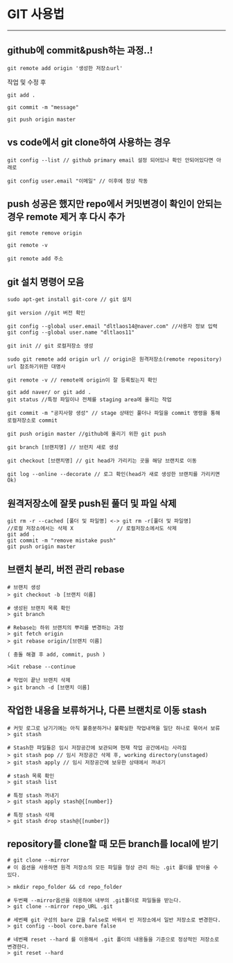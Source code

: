 # GIT 사용법

---

## github에 commit&push하는 과정..!

```
git remote add origin '생성한 저장소url'
```

작업 및 수정 후

```
git add .

git commit -m "message"

git push origin master
```

## vs code에서 git clone하여 사용하는 경우

```
git config --list // github primary email 설정 되어있나 확인 안되어있다면 아래로

git config user.email "이메일" // 이후에 정상 작동
```

## push 성공은 했지만 repo에서 커밋변경이 확인이 안되는 경우 remote 제거 후 다시 추가

```
git remote remove origin

git remote -v

git remote add 주소
```

## git 설치 명령어 모음

```
sudo apt-get install git-core // git 설치

git version //git 버전 확인

git config --global user.email "dltlaos14@naver.com" //사용자 정보 입력
git config --global user.name "dltlaos11"

git init // git 로컬저장소 생성

sudo git remote add origin url // origin은 원격저장소(remote repository) url 참조하기위한 대명사

git remote -v // remote에 origin이 잘 등록됬는지 확인

git add naver/ or git add .
git status //특정 파일이나 전체를 staging area에 올리는 작업

git commit -m "공지사항 생성" // stage 상태인 풀더나 파일을 commit 명령을 통해 로컬저장소로 commit

git push origin master //github에 올리기 위한 git push

git branch [브랜치명] // 브런치 새로 생성

git checkout [브랜치명] // git head가 가리키는 곳을 해당 브랜치로 이동

git log --online --decorate // 로그 확인(head가 새로 생성한 브랜치를 가리키면 Ok)
```

## 원격저장소에 잘못 push된 풀더 및 파일 삭제

```
git rm -r --cached [풀더 및 파일명] <-> git rm -r[풀더 및 파일명]
//로컬 저장소에서는 삭제 X              // 로컬저장소에서도 삭제
git add .
git commit -m "remove mistake push"
git push origin master
```

## 브랜치 분리, 버전 관리 rebase

```
# 브랜치 생성
> git checkout -b [브랜치 이름]

# 생성된 브랜치 목록 확인
> git branch

# Rebase는 하위 브랜치의 뿌리를 변경하는 과정
> git fetch origin
> git rebase origin/[브랜치 이름]

( 충돌 해결 후 add, commit, push )

>Git rebase --continue

# 작업이 끝난 브랜치 삭제
> git branch -d [브랜치 이름]
```

## 작업한 내용을 보류하거나, 다른 브랜치로 이동 stash

```
# 커밋 로그로 남기기에는 아직 불충분하거나 불확실한 작업내역을 일단 하나로 묶어서 보류
> git stash

# Stash한 파일들은 임시 저장공간에 보관되며 현재 작업 공간에서는 사라짐
> git stash pop // 임시 저장공간 삭제 후, working directory(unstaged)
> git stash apply // 임시 저장공간에 보유한 상태에서 꺼내기

# stash 목록 확인
> git stash list

# 특정 stash 꺼내기
> git stash apply stash@{[number]}

# 특정 stash 삭제
> git stash drop stash@{[number]}

```

## repository를 clone할 때 모든 branch를 local에 받기

```
# git clone --mirror
# 이 옵션을 사용하면 원격 저장소의 모든 파일을 형상 관리 하는 .git 폴더를 받아올 수 있다.

> mkdir repo_folder && cd repo_folder

# 두번째 --mirror옵션을 이용하여 내부의 .git폴더로 파일들을 받는다.
> git clone --mirror repo_URL .git

# 세번째 git 구성의 bare 값을 false로 바꿔서 빈 저장소에서 일반 저장소로 변경한다.
> git config --bool core.bare false

# 네번째 reset --hard 를 이용해서 .git 폴더의 내용들을 기준으로 정상적인 저장소로 변경한다.
> git reset --hard
```
